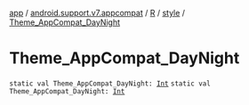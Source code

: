 [app](../../../index.md) / [android.support.v7.appcompat](../../index.md) / [R](../index.md) / [style](index.md) / [Theme_AppCompat_DayNight](.)

# Theme_AppCompat_DayNight

`static val Theme_AppCompat_DayNight: `[`Int`](https://kotlinlang.org/api/latest/jvm/stdlib/kotlin/-int/index.html)
`static val Theme_AppCompat_DayNight: `[`Int`](https://kotlinlang.org/api/latest/jvm/stdlib/kotlin/-int/index.html)